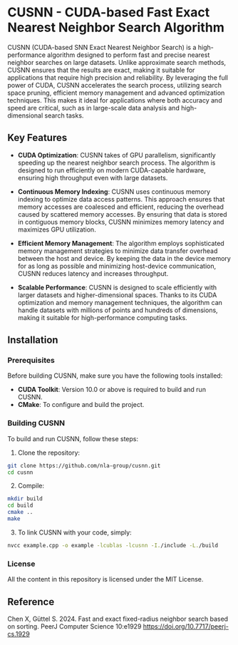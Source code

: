# CUSNN - CUDA-based Fast Exact Nearest Neighbor Search Algorithm

CUSNN (CUDA-based SNN Exact Nearest Neighbor Search) is a high-performance algorithm designed to perform fast and precise nearest neighbor searches on large datasets. Unlike approximate search methods, CUSNN ensures that the results are exact, making it suitable for applications that require high precision and reliability. By leveraging the full power of CUDA, CUSNN accelerates the search process, utilizing search space pruning, efficient memory management and advanced optimization techniques. This makes it ideal for applications where both accuracy and speed are critical, such as in large-scale data analysis and high-dimensional search tasks.

## Key Features

- **CUDA Optimization**: CUSNN takes of GPU parallelism, significantly speeding up the nearest neighbor search process. The algorithm is designed to run efficiently on modern CUDA-capable hardware, ensuring high throughput even with large datasets.

- **Continuous Memory Indexing**: CUSNN uses continuous memory indexing to optimize data access patterns. This approach ensures that memory accesses are coalesced and efficient, reducing the overhead caused by scattered memory accesses. By ensuring that data is stored in contiguous memory blocks, CUSNN minimizes memory latency and maximizes GPU utilization.

- **Efficient Memory Management**: The algorithm employs sophisticated memory management strategies to minimize data transfer overhead between the host and device. By keeping the data in the device memory for as long as possible and minimizing host-device communication, CUSNN reduces latency and increases throughput.

- **Scalable Performance**: CUSNN is designed to scale efficiently with larger datasets and higher-dimensional spaces. Thanks to its CUDA optimization and memory management techniques, the algorithm can handle datasets with millions of points and hundreds of dimensions, making it suitable for high-performance computing tasks.

## Installation

### Prerequisites

Before building CUSNN, make sure you have the following tools installed:
- **CUDA Toolkit**: Version 10.0 or above is required to build and run CUSNN.
- **CMake**: To configure and build the project.

### Building CUSNN

To build and run CUSNN, follow these steps:

1. Clone the repository:
```bash
git clone https://github.com/nla-group/cusnn.git
cd cusnn
```

2. Compile:

```bash
mkdir build
cd build
cmake ..
make
```

3. To link CUSNN with your code, simply: 

```bash
nvcc example.cpp -o example -lcublas -lcusnn -I./include -L./build
```


### License
All the content in this repository is licensed under the MIT License. 


## Reference

Chen X, Güttel S. 2024. Fast and exact fixed-radius neighbor search based on sorting. PeerJ Computer Science 10:e1929 https://doi.org/10.7717/peerj-cs.1929
